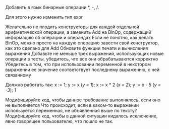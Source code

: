 Добавить в язык бинарные операции *, -, /. 

Для этого нужно изменить тип expr 

Желательно не плодить конструкторы для каждой отдельной арифметической операции, а заменить Add на BinOp, содержащий информацию об операции и операндах 
Если не понятно, как делать BinOp, можно просто на каждую операцию завести свой конструктор, как это сделано для Add 
Обновите функции печати и вычисления выражения 
Добавьте не меньше трех выражений, использующих новые операции в тесты, убедитесь, что все они обрабатываются корректно 
Убедитесь в том, что при использовании переменной в некотором выражении ее значение соответствует последнему выражению, с ней связанному 

Должно работать так: 
x := 1; 
y := x (*y = 1*); 
x := x * 2 (*x = 2*); 
y := x - 5 (*y = -3*); 
1 

Модифицируйте код, чтобы данное требование выполнялось, если оно не выполняется 
Что происходит, если в каком-то выражении используется переменная, не объявленная выше по тексту? 
Модифицируйте код, чтобы в данной ситуации кидалось исключение, явно говорящее пользователю, что пошло не так. 
